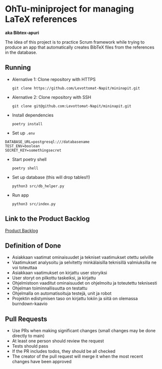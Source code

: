 # OhTu-miniproject for managing LaTeX references 

**aka Bibtex-apuri**

The idea of this project is to practice Scrum framework while trying to produce an app that automatically creates BibTeX files from the references in the database.

## Running

* Alernative 1: Clone repository with HTTPS

  ```git clone https://github.com/Levottomat-Napit/mininapit.git```

* Alernative 2: Clone repository with SSH

  ```git clone git@github.com:Levottomat-Napit/mininapit.git```

* Install dependencies

  ```poetry install```

* Set up `.env`

```env
DATABASE_URL=postgresql:///databasename
TEST_ENV=boolean
SECRET_KEY=somethingsecret
```

* Start poetry shell

  ```poetry shell```

* Set up database (this will drop tables!!)

  `python3 src/db_helper.py`

* Run app

  ```python3 src/index.py```

## Link to the Product Backlog

[Product Backlog](https://helsinkifi-my.sharepoint.com/:x:/g/personal/memikael_ad_helsinki_fi/EbC2vh1Jn6hJgjfvQTdviaEBbscj52A8DW6_oJqrS8zWdw?e=IHdviw)

## Definition of Done

* Asiakkaan vaatimat ominaisuudet ja tekniset vaatimukset otettu selville
* Vaatimukset analysoitu ja selvitetty minkälaisilla teknisillä valmiuksilla ne voi toteuttaa
* Asiakkaan vaatimukset on kirjattu user storyiksi
* User storyt on pilkottu taskeiksi, ja kirjattu
* Ohjelmistoon vaaditut ominaisuudet on ohjelmoitu ja toteutettu teknisesti
* Ohjelman toiminnallisuutta on testattu
* Ohjelmalla on automatisoituja testejä, unit ja robot
* Projektin edistymisen taso on kirjattu lokiin ja siitä on olemassa burndown-kaavio

## Pull Requests

* Use PRs when making significant changes (small changes may be done directly to main)
* At least one person should review the request
* Tests should pass
* If the PR includes todos, they should be all checked
* The creator of the pull request will merge it when the most recent changes have been approved
